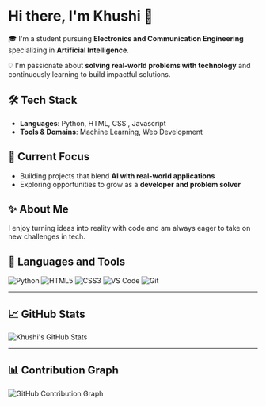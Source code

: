 # Hi there, I'm Khushi 👋

🎓 I'm a student pursuing **Electronics and Communication Engineering** specializing in **Artificial Intelligence**.

💡 I'm passionate about **solving real-world problems with technology** and continuously learning to build impactful solutions.

## 🛠️ Tech Stack
- **Languages**: Python, HTML, CSS , Javascript
- **Tools & Domains**: Machine Learning, Web Development

## 📌 Current Focus
- Building projects that blend **AI with real-world applications**
- Exploring opportunities to grow as a **developer and problem solver**

## ✨ About Me
I enjoy turning ideas into reality with code and am always eager to take on new challenges in tech.

## 🧰 Languages and Tools
![Python](https://img.shields.io/badge/-Python-3776AB?style=flat&logo=python&logoColor=white)
![HTML5](https://img.shields.io/badge/-HTML5-E34F26?style=flat&logo=html5&logoColor=white)
![CSS3](https://img.shields.io/badge/-CSS3-1572B6?style=flat&logo=css3&logoColor=white)
![VS Code](https://img.shields.io/badge/-VSCode-007ACC?style=flat&logo=visual-studio-code&logoColor=white)
![Git](https://img.shields.io/badge/-Git-F05032?style=flat&logo=git&logoColor=white)

---

## 📈 GitHub Stats
![Khushi's GitHub Stats](https://github-readme-stats.vercel.app/api?username=yourusername&show_icons=true&theme=default)

---

## 📊 Contribution Graph
![GitHub Contribution Graph](https://github-readme-activity-graph.vercel.app/graph?username=yourusername&theme=default)
